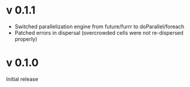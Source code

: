 # v 0.1.1

- Switched parallelization engine from future/furrr to doParallel/foreach
- Patched errors in dispersal (overcrowded cells were not re-dispersed properly)

# v 0.1.0

Initial release